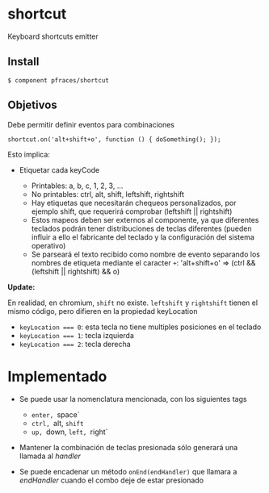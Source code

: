 # shortcut

Keyboard shortcuts emitter

## Install

    $ component pfraces/shortcut

## Objetivos

Debe permitir definir eventos para combinaciones

    shortcut.on('alt+shift+o', function () { doSomething(); });

Esto implica:

*   Etiquetar cada keyCode

    *   Printables: a, b, c, 1, 2, 3, ...
    *   No printables: ctrl, alt, shift, leftshift, rightshift
    *   Hay etiquetas que necesitarán chequeos personalizados, por ejemplo
        shift, que requerirá comprobar (leftshift || rightshift)
    *   Estos mapeos deben ser externos al componente, ya que diferentes
        teclados podrán tener distribuciones de teclas diferentes (pueden 
        influir a ello el fabricante del teclado y la configuración del sistema
        operativo)
    *   Se parseará el texto recibido como nombre de evento separando los
        nombres de etiqueta mediante el caracter `+`:
        'alt+shift+o' => (ctrl && (leftshift || rightshift) && o)

**Update:**

En realidad, en chromium, `shift` no existe. `leftshift` y `rightshift` tienen
el mismo código, pero difieren en la propiedad keyLocation

*   `keyLocation === 0`: esta tecla no tiene multiples posiciones en el teclado
*   `keyLocation === 1`: tecla izquierda
*   `keyLocation === 2`: tecla derecha

# Implementado

*   Se puede usar la nomenclatura mencionada, con los siguientes tags

    *   `enter, `space`
    *   `ctrl, `alt, `shift`
    *   `up, `down, `left, `right`

*   Mantener la combinación de teclas presionada sólo generará una llamada al
    _handler_
*   Se puede encadenar un método `onEnd(endHandler)` que llamara a
    _endHandler_ cuando el combo deje de estar presionado

